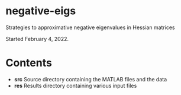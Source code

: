 # negative-eigs
Strategies to approximative negative eigenvalues in Hessian matrices

Started February 4, 2022.

# Contents

- **src** Source directory containing the MATLAB files and the data
- **res** Results directory containing various input files

